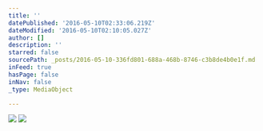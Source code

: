 ```yaml
---
title: ''
datePublished: '2016-05-10T02:33:06.219Z'
dateModified: '2016-05-10T02:10:05.027Z'
author: []
description: ''
starred: false
sourcePath: _posts/2016-05-10-336fd801-688a-468b-8746-c3b8de4b0e1f.md
inFeed: true
hasPage: false
inNav: false
_type: MediaObject

---
```

![](https://the-grid-user-content.s3-us-west-2.amazonaws.com/e48c5f24-735b-4eb0-89d5-ddbbfba3092e.jpg)
![](https://the-grid-user-content.s3-us-west-2.amazonaws.com/c27997e9-93d4-4cda-b68f-7b08f5b491e5.jpg)